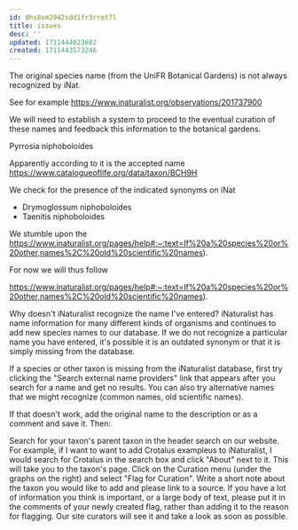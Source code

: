 ```yaml
---
id: 0hs8vm2942sdd1fr3rret7l
title: issues
desc: ''
updated: 1711444023682
created: 1711443573246
---
```




The original species name (from the UniFR Botanical Gardens) is not always recognized by iNat.

See for example https://www.inaturalist.org/observations/201737900


We will need to establish a system to proceed to the eventual curation of these names and feedback this information to the botanical gardens.

Pyrrosia niphoboloides


Apparently according to it is the accepted name https://www.catalogueoflife.org/data/taxon/BCH9H


We check for the presence of the indicated synonyms on iNat

- Drymoglossum niphoboloides
- Taenitis niphoboloides


We stumble upon the https://www.inaturalist.org/pages/help#:~:text=If%20a%20species%20or%20other,names%2C%20old%20scientific%20names). 


For now we will thus follow 

https://www.inaturalist.org/pages/help#:~:text=If%20a%20species%20or%20other,names%2C%20old%20scientific%20names).


Why doesn't iNaturalist recognize the name I've entered?
iNaturalist has name information for many different kinds of organisms and continues to add new species names to our database. If we do not recognize a particular name you have entered, it's possible it is an outdated synonym or that it is simply missing from the database.

If a species or other taxon is missing from the iNaturalist database, first try clicking the "Search external name providers" link that appears after you search for a name and get no results. You can also try alternative names that we might recognize (common names, old scientific names).

If that doesn't work, add the original name to the description or as a comment and save it. Then:

Search for your taxon's parent taxon in the header search on our website. For example, if I want to want to add Crotalus exampleus to iNaturalist, I would search for Crotalus in the search box and click "About" next to it.
This will take you to the taxon's page. Click on the Curation menu (under the graphs on the right) and select "Flag for Curation".
Write a short note about the taxon you would like to add and please link to a source. If you have a lot of information you think is important, or a large body of text, please put it in the comments of your newly created flag, rather than adding it to the reason for flagging. Our site curators will see it and take a look as soon as possible.




